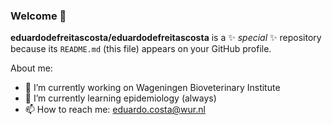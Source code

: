 ### Welcome 👋


**eduardodefreitascosta/eduardodefreitascosta** is a ✨ _special_ ✨ repository because its `README.md` (this file) appears on your GitHub profile.

About me:

- 🔭 I’m currently working on Wageningen Bioveterinary Institute
- 🌱 I’m currently learning epidemiology (always)
- 📫 How to reach me: eduardo.costa@wur.nl
